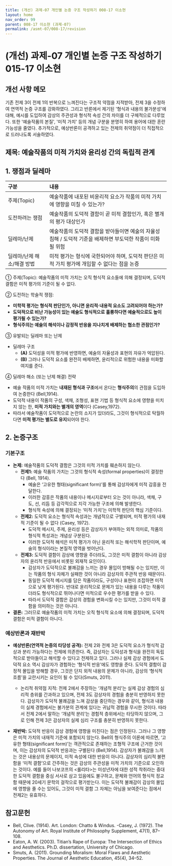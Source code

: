 ```yaml
---
title: (개선) 과제-07 개인별 논증 구조 작성하기 008-17 이소현
layout: home
nav_order: 99
parent: 008-17 이소현 (과제-07)
permalink: /asmt-07/008-17/revision
---
```


# (개선) 과제-07 개인별 논증 구조 작성하기 015-17 이소현 

## 개선 사항 메모

기존 전제 3이 전제 1의 반복으로 느껴진다는 구조적 약점을 지적받아, 전제 3을 수정하여 연역적 논증 구조를 강화하였다. 그리고 반론에서 제기된 '형식과 내용의 불가분성'에 대해, 예시를 도입하여 감상의 주관성과 형식적 속성 간의 차이를 더 구체적으로 다루었다. 또한 '예술작품의 본질', '미적 가치' 등의 개념 구분을 분명히 하여 용어에 대한 혼란 가능성을 줄였다. 추가적으로, 예상반론이 공격하고 있는 전제의 취약점이 더 직접적으로 드러나도록 서술하였다.

## 제목: 예술작품의 미적 가치와 윤리성 간의 독립적 관계  

## 1. 쟁점과 딜레마

| 구분 | 내용 |
|:---|:---|
| 주제(Topic) | 예술작품에 내포된 비윤리적 요소가 작품의 미적 가치에 영향을 미칠 수 있는가? |
| 도전하려는 쟁점 | 예술작품의 도덕적 결함이 곧 미적 결함인가, 혹은 별개의 평가 대상인가 |
| 딜레마/난제 | 예술작품의 도덕적 결함을 받아들이면 예술의 자율성 침해 / 도덕적 기준을 배제하면 부도덕한 작품이 미화될 위험 |
| 딜레마/난제 해소/해결 방법 | 미적 평가는 형식에 국한되어야 하며, 도덕적 판단은 미적 가치 평가에 개입할 수 없다는 점을 논증 |

① 주제(Topic): 예술작품의 미적 가치는 오직 형식적 요소들에 의해 결정되며, 도덕적 결함은 미적 평가의 기준이 될 수 없다.

② 도전하는 학술적 쟁점: 

- **미학적 평가는 형식적 판단인가, 아니면 윤리적·내용적 요소도 고려되어야 하는가?**  
- **도덕적으로 비난 가능성이 있는 예술도 형식적으로 훌륭하다면 예술적으로도 높이 평가될 수 있는가?**  
- **형식주의는 예술의 해석이나 감정적 반응을 지나치게 배제하는 협소한 관점인가?**

③ 유발되는 딜레마 또는 난제

- 딜레마 구조
  - **(A)** 도덕성을 미적 평가에 반영하면, 예술의 자율성과 표현의 자유가 억압된다.
  - **(B)** 그러나 도덕적 요소를 완전히 배제하면, 윤리적으로 위험한 내용을 미화할 여지를 준다.


④ 딜레마 해소 (또는 난제 해결) 전략

- 예술 작품의 미적 가치는 **내재된 형식과 구조**에서 온다는 **형식주의**의 관점을 도입하여 논증한다 (Bell,1914).
- 도덕적 내용이 작품의 구성, 색채, 조형성, 표현 기법 등 형식적 요소에 영향을 미치지 않는 한, **미적 가치와는 별개의 영역**이다 (Casey,1972).
- 따라서 예술작품이 도덕적으로 논란의 소지가 있더라도, 그것이 형식적으로 탁월하다면 **미적 평가는 별도로 유지**되어야 한다.

## 2. 논증구조

### 기본구조

- **논제:** 예술작품의 도덕적 결함은 그것의 미적 가치를 훼손하지 않는다.
  - **전제1:** 예술 작품의 가치는 그것의 형식적 속성(formal properties)이 결정한다 (Bell, 1914). 
    - 예술은 ‘고유한 형태(significant form)’를 통해 감상자에게 미적 감흥을 전달한다. 
	- 이러한 감흥은 작품의 내용이나 메시지로부터 오는 것이 아니라, 색채, 구도, 선, 리듬 등 감각적으로 지각 가능한 구조에 의해 발생한다.
	- 형식적 속성에 의해 결정되는 ‘미적 가치’는 미학적 판단의 핵심 기준이다.
  - **전제2:** 도덕적 요소는 형식적 속성과는 개념적으로 구별되며, 미적 평가의 내재적 기준이 될 수 없다 (Casey, 1972).
    - 도덕적 메시지, 주제, 윤리성 등은 감상자가 부여하는 외적 의미로, 작품의 형식적 특성과는 개념상 구분된다.
    - 이러한 도덕적 해석은 미적 평가가 아닌 윤리적 또는 해석학적 판단이며, 예술의 형식이라는 본질적 영역을 벗어난다.
  - **전제3:** 도덕적 결함이 감상에 영향을 주더라도, 그것은 미적 결함이 아니라 감상자의 윤리적 반응에서 비롯된 외재적 요인이다.
      - 감상자가 도덕적으로 불쾌감을 느끼는 경우 몰입이 방해될 수는 있지만, 이는 작품의 형식 자체가 실패한 것이 아니라 감상자의 주관적 반응 때문이다.
      - 동일한 도덕적 메시지를 담은 작품이라도, 구성이나 표현이 조잡하면 미적으로 낮게 평가된다. 반대로 윤리적으로 문제가 있는 내용을 다루는 작품이더라도 형식적으로 뛰어나다면 미적으로 우수한 평가를 받을 수 있다.
	- 따라서 도덕적 결함은 감상의 경험을 변화시킬 수는 있지만, 그것이 미적 결함을 의미하는 것은 아니다.
- **결론:** 그러므로 예술작품의 미적 가치는 오직 형식적 요소에 의해 결정되며, 도덕적 결함은 미적 결함이 아니다.



### 예상반론과 재반박

- **예상반론(연역적 논증의 타당성 공격):** 전제 2와 전제 3은 도덕적 요소가 형식적 감상과 분리 가능하다는 전제에 의존한다. 즉, 감상자는 도덕성과 형식을 완전히 독립적으로 받아들이고 해석할 수 있다고 전제하고 있다. 그러나 실제 감상 경험에서 도덕적 요소 역시 감상자가 경험하는 ‘형식적 반응’에도 영향을 준다. 도덕적 결함이 감정적 몰입을 방해할 경우, 그것은 단지 외적 내용의 문제가 아니라, 감상의 ‘형식적 흐름’을 교란시키는 요인이 될 수 있다(Smuts, 2011).
  - 논리적 취약점 지적: 전제 2에서 주장하는 ‘개념적 분리’는 실제 감상 경험의 심리적 층위를 간과하고 있으며, 전제 3도 감상자의 경험을 충분히 반영하지 못한다. 감상자가 도덕적 불쾌감을 느껴 감상을 중단하는 경우와 같이, 형식과 내용이 실제 경험에서는 불가분의 관계에 있다는 귀납적 경험을 무시한 것이다. 따라서 전제 2에서 말하는 ‘개념적 분리’는 경험적 층위에서는 타당하지 않으며, 그로 인해 전제 3은 감상자의 실제 심리 구조를 충분히 반영하지 못한다.

- **재반박:** 도덕적 반응이 감상 경험에 영향을 미친다는 점은 인정된다. 그러나 그 영향은 미적 가치의 내재적 기준에 포함되지 않는다. Bell의 형식주의 이론에 따르면, ‘고유한 형태(significant form)’는 객관적으로 존재하는 조형적 구조에 근거한 것이며, 이는 감상자의 도덕적 반응과는 구별된다 (Bell,1914). 감상자가 불쾌감을 느끼는 것은 내용상의 문제이지, 미적 속성에 대한 반응이 아니다. 감상자의 심리적 불편함을 ‘미적 결함’으로 간주하는 것은 감상의 주관성을 미적 가치의 기준으로 오인하는 것이다. 예를 들어 나보코프의 <롤리타>는 미성년자에 대한 성적 착취라는 중대한 도덕적 결함을 중심 서사로 삼고 있음에도 불구하고, 문체와 언어의 형식적 정교함 때문에 20세기 문학의 걸작으로 평가받는다. 이는 도덕적 불쾌감이 감상의 몰입에 영향을 줄 수는 있어도, 그것이 미적 결함 그 자체는 아님을 보여준다는 점에서 전제2는 유효하다. 

## 참고문헌

- Bell, Clive. (1914). Art. London: Chatto & Windus. -Casey, J. (1972). The Autonomy of Art. Royal Institute of Philosophy Supplement, 47(1), 87–108.
- Eaton, A. W. (2003). Titian’s Rape of Europa: The Intersection of Ethics and Aesthetics. Ph.D. dissertation, University of Chicago.
- Smuts, A. (2011). Grounding Moralism: Moral Flaws and Aesthetic Properties. The Journal of Aesthetic Education, 45(4), 34–52.

